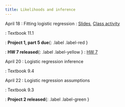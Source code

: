 ```yaml
---
title: Likelihoods and inference
---
```


April 18
: Fitting logistic regression
  : [Slides](https://sta112-s22.github.io/slides/lecture_30.html), [Class activity](https://sta112-s22.github.io/class_activities/ca_lecture_30.html)

: Textbook 11.1

: **Project 1, part 5 due**{: .label .label-red }

: **HW 7 released**{: .label .label-yellow }
  : [HW 7](https://sta112-s22.github.io/homework/homework_7.html)

April 20
: Logistic regression inference

: Textbook 9.4


April 22
: Logistic regression assumptions

: Textbook 9.3

: **Project 2 released**{: .label .label-green }
